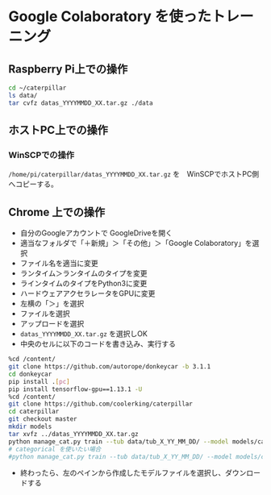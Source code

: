 # Google Colaboratory を使ったトレーニング

## Raspberry Pi上での操作

```bash
cd ~/caterpillar
ls data/
tar cvfz datas_YYYYMMDD_XX.tar.gz ./data
```

## ホストPC上での操作

### WinSCPでの操作

`/home/pi/caterpillar/datas_YYYYMMDD_XX.tar.gz` を　WinSCPでホストPC側へコピーする。

## Chrome 上での操作

* 自分のGoogleアカウントで GoogleDriveを開く
* 適当なフォルダで「＋新規」＞「その他」＞「Google Colaboratory」を選択
* ファイル名を適当に変更
* ランタイム＞ランタイムのタイプを変更
* ラインタイムのタイプをPython3に変更
* ハードウェアアクセラレータをGPUに変更
* 左横の「＞」を選択
* ファイルを選択
* アップロードを選択
* `datas_YYYYMMDD_XX.tar.gz` を選択しOK
* 中央のセルに以下のコードを書き込み、実行する

```bash
%cd /content/
git clone https://github.com/autorope/donkeycar -b 3.1.1
cd donkeycar
pip install .[pc]
pip install tensorflow-gpu==1.13.1 -U
%cd /content/
git clone https://github.com/coolerking/caterpillar
cd caterpillar
git checkout master
mkdir models
tar xvfz ../datas_YYYYMMDD_XX.tar.gz
python manage_cat.py train --tub data/tub_X_YY_MM_DD/ --model models/cat_linear.h5 --type linear
# categorical を使いたい場合
#python manage_cat.py train --tub data/tub_X_YY_MM_DD/ --model models/cat_categorical.h5 --type categorical
```

* 終わったら、左のペインから作成したモデルファイルを選択し、ダウンロードする

